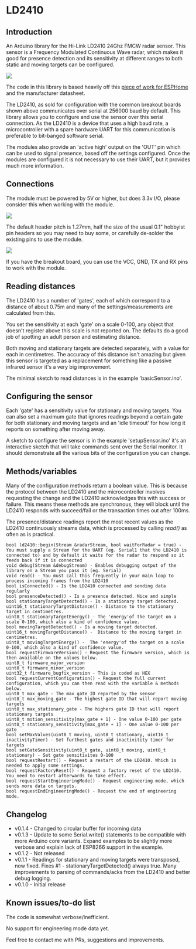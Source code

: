 # LD2410
## Introduction

An Arduino library for the Hi-Link LD2410 24Ghz FMCW radar sensor. This sensor is a Frequency Modulated Continuous Wave radar, which makes it good for presence detection and its sensitivity at different ranges to both static and moving targets can be configured.

![](ld2410andbreakout.jpg)

The code in this library is based heavily off this [piece of work for ESPHome](https://github.com/rain931215/ESPHome-LD2410) and the manufacturer datasheet.

The LD2410, as sold for configuration with the common breakout boards shown above communicates over serial at 256000 baud by default. This library allows you to configure and use the sensor over this serial connection. As the LD2410 is a device that uses a high baud rate, a microcontroller with a spare hardware UART for this communication is preferable to bit-banged software serial.

The modules also provide an 'active high' output on the 'OUT' pin which can be used to signal presence, based off the settings configured. Once the modules are configured it is not necessary to use their UART, but it provides much more information.

## Connections

The module must be powered by 5V or higher, but does 3.3v I/O, please consider this when working with the module.

![](ld2410pinout.jpg)

The default header pitch is 1.27mm, half the size of the usual 0.1" hobbyist pin headers so you may need to buy some, or carefully de-solder the existing pins to use the module.

![](ld2410pcb.jpg)

If you have the breakout board, you can use the VCC, GND, TX and RX pins to work with the module.

## Reading distances

The LD2410 has a number of 'gates', each of which correspond to a distance of about 0.75m and many of the settings/measurements are calculated from this.

You set the sensitivity at each 'gate' on a scale 0-100, any object that doesn't register above this scale is not reported on. The defaults do a good job of spotting an adult person and estimating distance.

Both moving and stationary targets are detected separately, with a value for each in centimetres. The accuracy of this distance isn't amazing but given this sensor is targeted as a replacement for something like a passive infrared sensor it's a very big improvement.

The minimal sketch to read distances is in the example 'basicSensor.ino'.

## Configuring the sensor

Each 'gate' has a sensitivity value for stationary and moving targets. You can also set a maximum gate that ignores readings beyond a certain gate for both stationary and moving targets and an 'idle timeout' for how long it reports on something after moving away.

A sketch to configure the sensor is in the example 'setupSensor.ino' it's an interactive sketch that will take commands sent over the Serial monitor. It should demonstrate all the various bits of the configuration you can change.

## Methods/variables

Many of the configuration methods return a boolean value. This is because the protocol between the LD2410 and the microcontroller involves requesting the change and the LD2410 acknowledges this with success or failure. This means these methods are synchronous, they will block until the LD2410 responds with succeed/fail or the transaction times out after 100ms.

The presence/distance readings report the most recent values as the LD2410 continuously streams data, which is processed by calling *read()* as often as is practical.

```
bool ld2410::begin(Stream &radarStream, bool waitForRadar = true) - You must supply a Stream for the UART (eg. Serial1 that the LD2410 is connected to) and by default it waits for the radar to respond so it feeds back if it is connected
void debug(Stream &debugStream) - Enables debugging output of the library on a Stream you pass it (eg. Serial)
void read() - You must call this frequently in your main loop to process incoming frames from the LD2410
bool isConnected() - Is the LD2410 connected and sending data regularly
bool presenceDetected() - Is a presence detected. Nice and simple
bool stationaryTargetDetected() - Is a stationary target detected.
uint16_t stationaryTargetDistance() - Distance to the stationary target in centimetres.
uint8_t stationaryTargetEnergy() - The 'energy'of the target on a scale 0-100, which also a kind of confidence value.
bool movingTargetDetected() - Is a moving target detected.
uint16_t movingTargetDistance() -  Distance to the moving target in centimetres.
uint8_t movingTargetEnergy() -  The 'energy'of the target on a scale 0-100, which also a kind of confidence value.
bool requestFirmwareVersion() - Request the firmware version, which is then available on the values below.
uint8_t firmware_major_version
uint8_t firmware_minor_version
uint32_t firmware_bugfix_version - This is coded as HEX
bool requestCurrentConfiguration() - Request the full current configuration, which you can then read with the variable & methods below.
uint8_t max_gate - The max gate ID reported by the sensor
uint8_t max_moving_gate - The highest gate ID that will report moving targets
uint8_t max_stationary_gate - The highers gate ID that will report stationary targets
uint8_t motion_sensitivity[max_gate + 1] - One value 0-100 per gate
uint8_t stationary_sensitivity[max_gate + 1] - One value 0-100 per gate
bool setMaxValues(uint8_t moving, uint8_t stationary, uint16_t inactivityTimer) - Set furthest gates and inactivitity timer for targets
bool setGateSensitivity(uint8_t gate, uint8_t moving, uint8_t stationary) - Set gate sensitivites 0-100
bool requestRestart() - Request a restart of the LD2410. Which is needed to apply some settings.
bool requestFactoryReset() - Request a factory reset of the LD2410. You need to restart afterwards to take effect.
bool requestStartEngineeringMode() - Request engineering mode, which sends more data on targets.
bool requestEndEngineeringMode() - Request the end of engineering mode.
```

## Changelog

- v0.1.4 - Changed to circular buffer for incoming data
- v0.1.3 - Update to some Serial.write() statements to be compatible with more Arduino core variants. Expand examples to be slightly more verbose and explain lack of ESP8266 support in the example.
- v0.1.2 - Not released
- v0.1.1 - Readings for stationary and moving targets were transposed, now fixed. Fixes #1 - stationaryTargetDetected() always true. Many improvements to parsing of commands/acks from the LD2410 and better debug logging.
- v0.1.0 - Initial release

## Known issues/to-do list

The code is somewhat verbose/inefficient.

No support for engineering mode data yet.

Feel free to contact me with PRs, suggestions and improvements.
